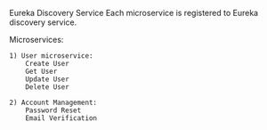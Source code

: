 Eureka Discovery Service
	Each microservice is registered to Eureka discovery service.
	
Microservices:
	
	1) User microservice:
		Create User
		Get User
		Update User
		Delete User
	
	2) Account Management:
		Password Reset
		Email Verification